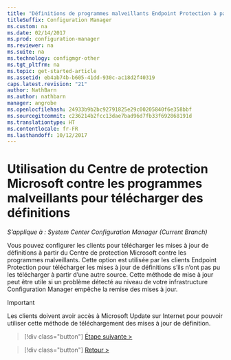 ```yaml
---
title: "Définitions de programmes malveillants Endpoint Protection à partir d’un partage réseau"
titleSuffix: Configuration Manager
ms.custom: na
ms.date: 02/14/2017
ms.prod: configuration-manager
ms.reviewer: na
ms.suite: na
ms.technology: configmgr-other
ms.tgt_pltfrm: na
ms.topic: get-started-article
ms.assetid: eb4ab74b-b605-41dd-930c-ac18d2f40319
caps.latest.revision: "21"
author: NathBarn
ms.author: nathbarn
manager: angrobe
ms.openlocfilehash: 24933b9b2bc92791825e29c00205840f6e358bbf
ms.sourcegitcommit: c236214b2fcc13dae7bad96d7fb33f692868191d
ms.translationtype: HT
ms.contentlocale: fr-FR
ms.lasthandoff: 10/12/2017
---
```

# <a name="using-the-microsoft-malware-protection-center-to-download-definitions"></a>Utilisation du Centre de protection Microsoft contre les programmes malveillants pour télécharger des définitions

*S’applique à : System Center Configuration Manager (Current Branch)*

 Vous pouvez configurer les clients pour télécharger les mises à jour de définitions à partir du Centre de protection Microsoft contre les programmes malveillants. Cette option est utilisée par les clients Endpoint Protection pour télécharger les mises à jour de définitions s’ils n’ont pas pu les télécharger à partir d’une autre source. Cette méthode de mise à jour peut être utile si un problème détecté au niveau de votre infrastructure Configuration Manager empêche la remise des mises à jour.

> [!IMPORTANT]
>  Les clients doivent avoir accès à Microsoft Update sur Internet pour pouvoir utiliser cette méthode de téléchargement des mises à jour de définition.


> [!div class="button"]
[Étape suivante >](endpoint-antimalware-policies.md)

> [!div class="button"]
[Retour >](endpoint-configure-alerts.md)
